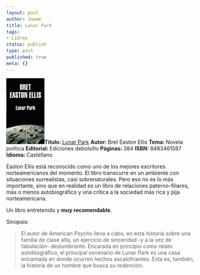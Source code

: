 ```yaml
---
layout: post
author: Jaume
title: Lunar Park
tags:
- Libros
status: publish
type: post
published: true
meta: {}
---
```

<img src="../images_posts/LunarPark.jpg"  height="175" class="noborder alignleft"/><b>Título: </b><a href="http://www.elcorteingles.es/libros/producto/libro_descripcion.asp?CODIISBN=6520377620">Lunar Park</a>
<b>Autor: </b>Bret Easton Ellis
<b>Tema: </b>Novela política
<b>Editorial: </b>Ediciones debolsillo
<b>Páginas: </b>384
<b>ISBN: </b>8483461587
<b>Idioma: </b>Castellano

Easton Ellis está reconocido como uno de los mejores escritores norteamericanos del momento. El libro transcurre en un ambiente con situaciones surrealistas, casi sobrenaturales. Pero eso no es lo más importante, sino que en realidad es un libro de relaciones paterno-filiares, más o menos autobiográfico y una crítica a la sociedad más rica y pija norteamericana.

Un libro entretenido y <strong>muy recomendable</strong>.

Sinopsis:
<blockquote>El autor de American Psycho lleva a cabo, en esta historia sobre una familia de clase alta, un ejercicio de sinceridad -y a la vez de fabulación- deslumbrante. Encarada en principio como relato autobiográfico, el principal escenario de Lunar Park es una casa encantada en donde ocurren hechos escalofriantes. Esta es, también, la historia de un hombre que busca su redención.</blockquote>
